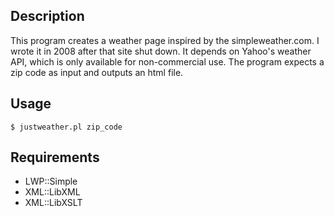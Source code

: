 ## Description
This program creates a weather page inspired by the simpleweather.com. I wrote it in 2008 after that site shut down. It depends on Yahoo's weather API, which is only available for non-commercial use. The program expects a zip code as input and outputs an html file.

## Usage
    $ justweather.pl zip_code

## Requirements
  * LWP::Simple
  * XML::LibXML
  * XML::LibXSLT
